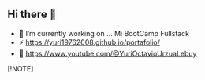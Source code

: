 ## Hi there 👋
- 🔭 I’m currently working on ... Mi BootCamp Fullstack
- ⚡ https://yuri19762008.github.io/portafolio/
- 🤔 https://www.youtube.com/@YuriOctavioUrzuaLebuy

[!NOTE]
  
  

<!--
**yuri19762008/yuri19762008** is a ✨ _special_ ✨ repository because its `README.md` (this file) appears on your GitHub profile.

Here are some ideas to get you started:

- 🔭 I’m currently working on ...
- 🌱 I’m currently learning ...
- 👯 I’m looking to collaborate on ...
- 🤔 I’m looking for help with ...
- 💬 Ask me about ...
- 📫 How to reach me: ...
- 😄 Pronouns: ...
- ⚡ Fun fact: ...
-->
